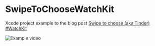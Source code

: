# SwipeToChooseWatchKit

Xcode project example to the blog post [Swipe to choose (aka Tinder) #WatchKit](http://vojtastavik.com/2015/05/12/swipe-to-choose-ui-apple-watch/)
    



![Example video](http://vojtastavik.com/images/2015-05-12/swipe-to-choose-1.gif)


